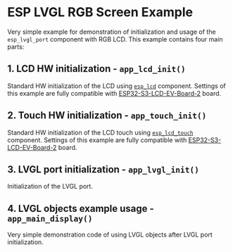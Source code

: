 # ESP LVGL RGB Screen Example

Very simple example for demonstration of initialization and usage of the `esp_lvgl_port` component with RGB LCD. This example contains four main parts:

## 1. LCD HW initialization - `app_lcd_init()`

Standard HW initialization of the LCD using [`esp_lcd`](https://github.com/espressif/esp-idf/tree/master/components/esp_lcd) component. Settings of this example are fully compatible with [ESP32-S3-LCD-EV-Board-2](https://github.com/espressif/esp-bsp/tree/master/bsp/esp32_s3_lcd_ev_board) board.

## 2. Touch HW initialization - `app_touch_init()`

Standard HW initialization of the LCD touch using [`esp_lcd_touch`](https://github.com/espressif/esp-bsp/tree/master/components/lcd_touch/esp_lcd_touch) component. Settings of this example are fully compatible with [ESP32-S3-LCD-EV-Board-2](https://github.com/espressif/esp-bsp/tree/master/bsp/esp32_s3_lcd_ev_board) board.

## 3. LVGL port initialization - `app_lvgl_init()`

Initialization of the LVGL port.

## 4. LVGL objects example usage - `app_main_display()`

Very simple demonstration code of using LVGL objects after LVGL port initialization.
